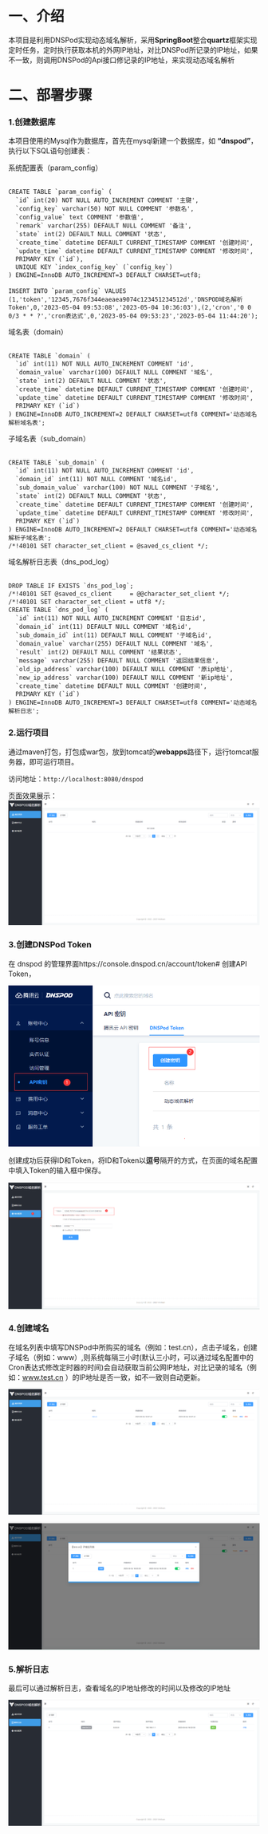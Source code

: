 # 一、介绍
本项目是利用DNSPod实现动态域名解析，采用**SpringBoot**整合**quartz**框架实现定时任务，定时执行获取本机的外网IP地址，对比DNSPod所记录的IP地址，如果不一致，则调用DNSPod的Api接口修记录的IP地址，来实现动态域名解析

# 二、部署步骤
### 1.创建数据库
本项目使用的Mysql作为数据库，首先在mysql新建一个数据库，如 **“dnspod”**，执行以下SQL语句创建表：

系统配置表（param_config）
``` mysql

CREATE TABLE `param_config` (
  `id` int(20) NOT NULL AUTO_INCREMENT COMMENT '主键',
  `config_key` varchar(50) NOT NULL COMMENT '参数名',
  `config_value` text COMMENT '参数值',
  `remark` varchar(255) DEFAULT NULL COMMENT '备注',
  `state` int(2) DEFAULT NULL COMMENT '状态',
  `create_time` datetime DEFAULT CURRENT_TIMESTAMP COMMENT '创建时间',
  `update_time` datetime DEFAULT CURRENT_TIMESTAMP COMMENT '修改时间',
  PRIMARY KEY (`id`),
  UNIQUE KEY `index_config_key` (`config_key`)
) ENGINE=InnoDB AUTO_INCREMENT=3 DEFAULT CHARSET=utf8;

INSERT INTO `param_config` VALUES (1,'token','12345,7676f344eaeaea9074c123451234512d','DNSPOD域名解析Token',0,'2023-05-04 09:53:08','2023-05-04 10:36:03'),(2,'cron','0 0 0/3 * * ?','cron表达式',0,'2023-05-04 09:53:23','2023-05-04 11:44:20');

```

域名表（domain）
``` mysql

CREATE TABLE `domain` (
  `id` int(11) NOT NULL AUTO_INCREMENT COMMENT 'id',
  `domain_value` varchar(100) DEFAULT NULL COMMENT '域名',
  `state` int(2) DEFAULT NULL COMMENT '状态',
  `create_time` datetime DEFAULT CURRENT_TIMESTAMP COMMENT '创建时间',
  `update_time` datetime DEFAULT CURRENT_TIMESTAMP COMMENT '修改时间',
  PRIMARY KEY (`id`)
) ENGINE=InnoDB AUTO_INCREMENT=2 DEFAULT CHARSET=utf8 COMMENT='动态域名解析域名表';

```

子域名表（sub_domain）
``` mysql

CREATE TABLE `sub_domain` (
  `id` int(11) NOT NULL AUTO_INCREMENT COMMENT 'id',
  `domain_id` int(11) NOT NULL COMMENT '域名id',
  `sub_domain_value` varchar(100) NOT NULL COMMENT '子域名',
  `state` int(2) DEFAULT NULL COMMENT '状态',
  `create_time` datetime DEFAULT CURRENT_TIMESTAMP COMMENT '创建时间',
  `update_time` datetime DEFAULT CURRENT_TIMESTAMP COMMENT '修改时间',
  PRIMARY KEY (`id`)
) ENGINE=InnoDB AUTO_INCREMENT=2 DEFAULT CHARSET=utf8 COMMENT='动态域名解析子域名表';
/*!40101 SET character_set_client = @saved_cs_client */;

```

域名解析日志表（dns_pod_log）
``` mysql

DROP TABLE IF EXISTS `dns_pod_log`;
/*!40101 SET @saved_cs_client     = @@character_set_client */;
/*!40101 SET character_set_client = utf8 */;
CREATE TABLE `dns_pod_log` (
  `id` int(11) NOT NULL AUTO_INCREMENT COMMENT '日志id',
  `domain_id` int(11) DEFAULT NULL COMMENT '域名id',
  `sub_domain_id` int(11) DEFAULT NULL COMMENT '子域名id',
  `domain_value` varchar(255) DEFAULT NULL COMMENT '域名',
  `result` int(2) DEFAULT NULL COMMENT '结果状态',
  `message` varchar(255) DEFAULT NULL COMMENT '返回结果信息',
  `old_ip_address` varchar(100) DEFAULT NULL COMMENT '原ip地址',
  `new_ip_address` varchar(100) DEFAULT NULL COMMENT '新ip地址',
  `create_time` datetime DEFAULT NULL COMMENT '创建时间',
  PRIMARY KEY (`id`)
) ENGINE=InnoDB AUTO_INCREMENT=3 DEFAULT CHARSET=utf8 COMMENT='动态域名解析日志';

```

### 2.运行项目
通过maven打包，打包成war包，放到tomcat的**webapps**路径下，运行tomcat服务器，即可运行项目。

访问地址：`http://localhost:8080/dnspod`

页面效果展示：
![](https://raw.githubusercontent.com/wei-xuan-4919/DNSPod/master/images/index.png)

### 3.创建DNSPod Token 
在 dnspod 的管理界面https://console.dnspod.cn/account/token#  创建API Token，

![](https://raw.githubusercontent.com/wei-xuan-4919/DNSPod/master/images/%E7%94%B3%E8%AF%B7token.png)

创建成功后获得ID和Token，将ID和Token以**逗号**隔开的方式，在页面的域名配置中填入Token的输入框中保存。

![](https://raw.githubusercontent.com/wei-xuan-4919/DNSPod/master/images/%E4%BF%9D%E5%AD%98Token%E9%85%8D%E7%BD%AE.png)

### 4.创建域名
在域名列表中填写DNSPod中所购买的域名（例如：test.cn），点击子域名，创建子域名（例如：www）,则系统每隔三小时(默认三小时，可以通过域名配置中的Cron表达式修改定时器的时间)会自动获取当前公网IP地址，对比记录的域名（例如：www.test.cn ）的IP地址是否一致，如不一致则自动更新。

![](https://raw.githubusercontent.com/wei-xuan-4919/DNSPod/master/images/domain.png)

![](https://raw.githubusercontent.com/wei-xuan-4919/DNSPod/master/images/sub_domain.png)

### 5.解析日志
最后可以通过解析日志，查看域名的IP地址修改的时间以及修改的IP地址

![](https://raw.githubusercontent.com/wei-xuan-4919/DNSPod/master/images/log.png)
